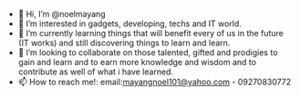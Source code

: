 - 👋 Hi, I’m @noelmayang
- 👀 I’m interested in gadgets, developing, techs and IT world.
- 🌱 I’m currently learning things that will benefit every of us in the future (IT works) and still discovering things to learn and learn.
- 💞️ I’m looking to collaborate on those talented, gifted and prodigies to gain and learn and to earn more knowledge and wisdom and to contribute as well of what i have learned.
- 📫 How to reach me!: email:mayangnoel101@yahoo.com - 09270830772

<!---
noelmayang/noelmayang is a ✨ special ✨ repository because its `README.md` (this file) appears on your GitHub profile.
You can click the Preview link to take a look at your changes.
--->
